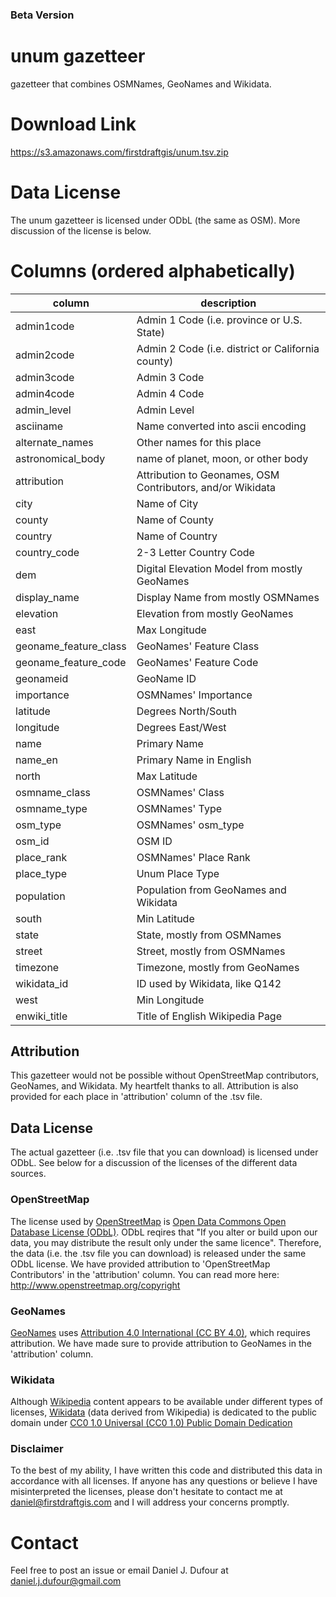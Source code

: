 ### Beta Version

# unum gazetteer
gazetteer that combines OSMNames, GeoNames and Wikidata.

# Download Link
https://s3.amazonaws.com/firstdraftgis/unum.tsv.zip

# Data License
The unum gazetteer is licensed under ODbL (the same as OSM). More discussion of the license is below.

# Columns (ordered alphabetically)
| column | description |
| -----  | ----------- |
| admin1code | Admin 1 Code (i.e. province or U.S. State) |
| admin2code | Admin 2 Code (i.e. district or California county) |
| admin3code | Admin 3 Code |
| admin4code | Admin 4 Code |
| admin_level | Admin Level |
| asciiname | Name converted into ascii encoding |
| alternate_names | Other names for this place |
| astronomical_body | name of planet, moon, or other body | Mars |
| attribution | Attribution to Geonames, OSM Contributors, and/or Wikidata |
| city | Name of City |
| county | Name of County |
| country | Name of Country |
| country_code | 2-3 Letter Country Code |
| dem | Digital Elevation Model from mostly GeoNames |
| display_name | Display Name from mostly OSMNames |
| elevation | Elevation from mostly GeoNames |
| east | Max Longitude |
| geoname_feature_class | GeoNames' Feature Class |
| geoname_feature_code | GeoNames' Feature Code |
| geonameid | GeoName ID |
| importance | OSMNames' Importance |
| latitude | Degrees North/South |
| longitude | Degrees East/West |
| name | Primary Name |
| name_en | Primary Name in English |
| north | Max Latitude  |
| osmname_class | OSMNames' Class |
| osmname_type | OSMNames' Type |
| osm_type | OSMNames' osm_type |
| osm_id | OSM ID |
| place_rank | OSMNames' Place Rank |
| place_type | Unum Place Type |
| population | Population from GeoNames and Wikidata |
| south | Min Latitude |
| state | State, mostly from OSMNames |
| street | Street, mostly from OSMNames |
| timezone | Timezone, mostly from GeoNames |
| wikidata_id | ID used by Wikidata, like Q142 |
| west | Min Longitude |
| enwiki_title | Title of English Wikipedia Page |

## Attribution
This gazetteer would not be possible without OpenStreetMap contributors, GeoNames, and Wikidata.  My heartfelt thanks to all.  Attribution is also provided for each place in 'attribution' column of the .tsv file.

## Data License

The actual gazetteer (i.e. .tsv file that you can download) is licensed under ODbL.  See below for a discussion of the licenses of the different data sources.

### OpenStreetMap
The license used by [OpenStreetMap](https://openstreetmap.org) is [Open Data Commons Open Database License (ODbL)](https://opendatacommons.org/licenses/odbl/). ODbL reqires that "If you alter or build upon our data, you may distribute the result only under the same licence".  Therefore, the data (i.e. the .tsv file you can download) is released under the same ODbL license.  We have provided attribution to 'OpenStreetMap Contributors' in the 'attribution' column.  You can read more here: http://www.openstreetmap.org/copyright

### GeoNames
[GeoNames](https://geonames.org) uses [Attribution 4.0 International (CC BY 4.0)](https://creativecommons.org/licenses/by/4.0/), which requires attribution.  We have made sure to provide attribution to GeoNames in the 'attribution' column.

### Wikidata
Although [Wikipedia](https://wikipedia.org) content appears to be available under different types of licenses, [Wikidata](https://www.wikidata.org/) (data derived from Wikipedia) is dedicated to the public domain under [CC0 1.0 Universal (CC0 1.0) Public Domain Dedication](https://creativecommons.org/publicdomain/zero/1.0/)

### Disclaimer
To the best of my ability, I have written this code and distributed this data in accordance with all licenses. If anyone has any questions or believe I have misinterpreted the licenses, please don't hesitate to contact me at daniel@firstdraftgis.com and I will address your concerns promptly.

# Contact
Feel free to post an issue or email Daniel J. Dufour at daniel.j.dufour@gmail.com

